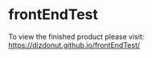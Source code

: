 # frontEndTest


To view the finished product please visit: https://dizdonut.github.io/frontEndTest/
